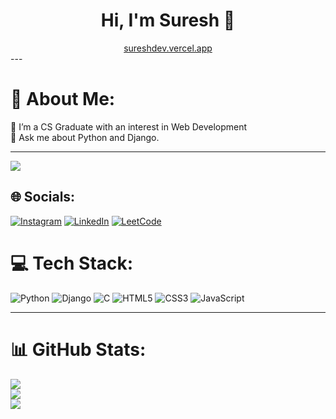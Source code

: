 <h1 align="center">Hi, I'm Suresh 👋</h1>
<div align="center">
  <a href="https://sureshdev.vercel.app/">sureshdev.vercel.app</a>
</div>
---

# 💫 About Me:
🔭 I’m a CS Graduate with an interest in Web Development<br>💬 Ask me about Python and Django.<br>


---
[![](https://visitcount.itsvg.in/api?id=su-re-sh-75&icon=0&color=0)](https://visitcount.itsvg.in)


## 🌐 Socials:
[![Instagram](https://img.shields.io/badge/Instagram-%23E4405F.svg?logo=Instagram&logoColor=white)](https://instagram.com/__suresh_75__) [![LinkedIn](https://img.shields.io/badge/LinkedIn-%230077B5.svg?logo=linkedin&logoColor=white)](https://linkedin.com/in/suresh-r-aa0808273) [![LeetCode](https://img.shields.io/badge/LeetCode-000000?logo=LeetCode&logoColor=#d16c06)](https://leetcode.com/suresh75/)

# 💻 Tech Stack:
![Python](https://img.shields.io/badge/python-3670A0?style=for-the-badge&logo=python&logoColor=ffdd54) ![Django](https://img.shields.io/badge/django-%23092E20.svg?style=for-the-badge&logo=django&logoColor=white) ![C](https://img.shields.io/badge/c-%2300599C.svg?style=for-the-badge&logo=c&logoColor=white) ![HTML5](https://img.shields.io/badge/html5-%23E34F26.svg?style=for-the-badge&logo=html5&logoColor=white) ![CSS3](https://img.shields.io/badge/css3-%231572B6.svg?style=for-the-badge&logo=css3&logoColor=white)  ![JavaScript](https://img.shields.io/badge/javascript-%23323330.svg?style=for-the-badge&logo=javascript&logoColor=%23F7DF1E)

---

# 📊 GitHub Stats:
![](https://github-readme-stats.vercel.app/api?username=su-re-sh-75&theme=radical&hide_border=true&include_all_commits=true&count_private=false)<br/>
![](https://github-readme-streak-stats.herokuapp.com/?user=su-re-sh-75&theme=radical&hide_border=true)<br/>
![](https://github-readme-stats.vercel.app/api/top-langs/?username=su-re-sh-75&theme=radical&hide_border=true&include_all_commits=true&count_private=false&layout=compact)
